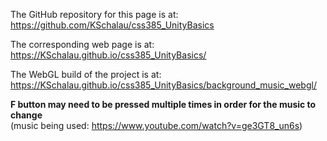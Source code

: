 The GitHub repository for this page is at: https://github.com/KSchalau/css385_UnityBasics

The corresponding web page is at: https://KSchalau.github.io/css385_UnityBasics/

The WebGL build of the project is at: https://KSchalau.github.io/css385_UnityBasics/background_music_webgl/

**F button may need to be pressed multiple times in order for the music to change** <br/>
(music being used: https://www.youtube.com/watch?v=ge3GT8_un6s)
